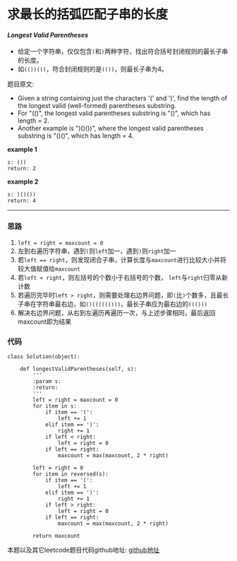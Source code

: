 # 求最长的括弧匹配子串的长度

#### *Longest Valid Parentheses*

* 给定一个字符串，仅仅包含`(`和`)`两种字符，找出符合括号封闭规则的最长子串的长度。
* 如`(())(((`，符合封闭规则的是`(())`，则最长子串为4。

题目原文:

* Given a string containing just the characters '(' and ')', find the length of the longest valid (well-formed) parentheses substring.
* For "(()", the longest valid parentheses substring is "()", which has length = 2.
* Another example is ")()())", where the longest valid parentheses substring is "()()", which has length = 4.


**example 1**

```
s: (()
return: 2
```

**example 2**

```
s: )()())
return: 4
```


---

### 思路

1. `left = right = maxcount = 0`
2. 左到右遍历字符串，遇到`(`则`left`加一，遇到`)`则`right`加一
3. 若`left == right`，则发现闭合子串，计算长度与`maxcount`进行比较大小并将较大值赋值给`maxcount`
4. 若`left < right`，则左括号的个数小于右括号的个数， `left`与`right`归零从新计数
4. 若遍历完毕时`left > right`，则需要处理右边界问题，即`(`比`)`个数多，且最长子串在字符串最右边，如`()(((((()))`，最长子串应为最右边的`((()))`
5. 解决右边界问题，从右到左遍历再遍历一次，与上述步骤相同，最后返回maxcount即为结果



### 代码
```
class Solution(object):

    def longestValidParentheses(self, s):
        '''
        :param s:
        :return:
        '''
        left = right = maxcount = 0
        for item in s:
            if item == '(':
                left += 1
            elif item == ')':
                right += 1
            if left < right:
                left = right = 0
            if left == right:
                maxcount = max(maxcount, 2 * right)

        left = right = 0
        for item in reversed(s):
            if item == '(':
                left += 1
            elif item == ')':
                right += 1
            if left > right:
                left = right = 0
            if left == right:
                maxcount = max(maxcount, 2 * right)

        return maxcount
```
本题以及其它leetcode题目代码github地址: [github地址](https://github.com/SherlockUnknowEn/leetcode)